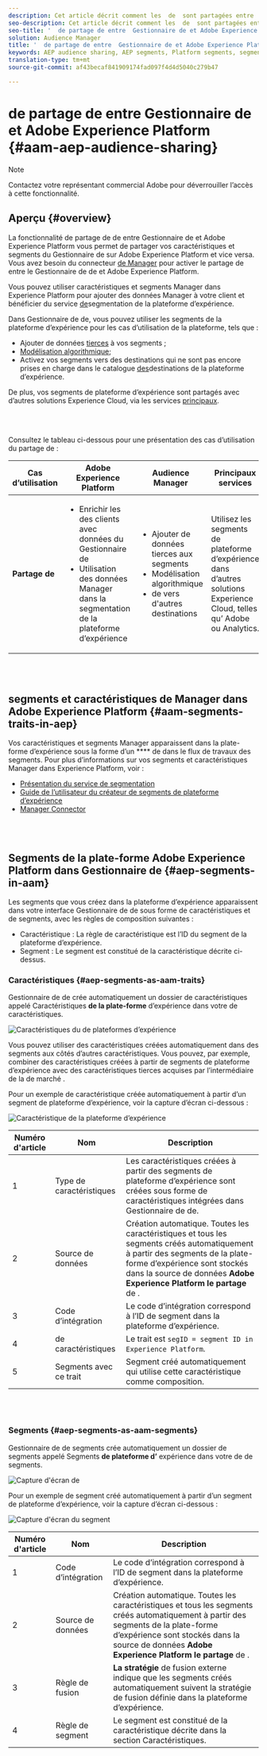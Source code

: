 ```yaml
---
description: Cet article décrit comment les  de  sont partagées entre  Manager et Adobe Experience Platform.
seo-description: Cet article décrit comment les  de  sont partagées entre  Manager et Adobe Experience Platform.
seo-title: '  de partage de entre  Gestionnaire de et Adobe Experience Platform'
solution: Audience Manager
title: '  de partage de entre  Gestionnaire de et Adobe Experience Platform'
keywords: AEP audience sharing, AEP segments, Platform segments, segment sharing, audience sharing, share segments
translation-type: tm+mt
source-git-commit: af43becaf841909174fad097f4d4d5040c279b47

---
```



#   de partage de entre  Gestionnaire de et Adobe Experience Platform {#aam-aep-audience-sharing}

>[!NOTE]
>
> Contactez votre représentant commercial Adobe pour déverrouiller l’accès à cette fonctionnalité.

## Aperçu {#overview}

La fonctionnalité de partage de  de  entre  Gestionnaire de et Adobe Experience Platform vous permet de partager vos caractéristiques et segments du Gestionnaire de sur Adobe Experience Platform et vice versa. Vous avez besoin du connecteur [de  Manager](https://docs.adobe.com/content/help/en/experience-platform/source-connectors/adobe-applications/audience-manager.html) pour activer le partage de  entre le Gestionnaire de de et Adobe Experience Platform.

Vous pouvez utiliser  caractéristiques et segments  Manager dans Experience Platform pour ajouter des données  Manager à votre client et bénéficier du service [de](https://www.adobe.io/apis/experienceplatform/home/profile-identity-segmentation/profile-identity-segmentation-services.html#!api-specification/markdown/narrative/technical_overview/segmentation/segmentation-overview.md)segmentation de la plateforme d’expérience.

Dans  Gestionnaire de  de, vous pouvez utiliser les segments de la plateforme d’expérience pour les cas d’utilisation de la plateforme, tels que :
* Ajouter de données [tierces](/help/using/overview/data-types-collected.md#third-party-data) à vos segments ;
* [Modélisation algorithmique](/help/using/features/algorithmic-models/understanding-models.md);
* Activez vos segments vers des destinations qui ne sont pas encore prises en charge dans le catalogue [des](https://docs.adobe.com/content/help/en/experience-platform/rtcdp/destinations/destinations-cat/destinations-catalog.html)destinations de la plateforme d’expérience.

De plus, vos segments de plateforme d’expérience sont partagés avec d’autres solutions Experience Cloud, via les services [principaux](https://docs.adobe.com/content/help/en/core-services/interface/experience-cloud.html).

<br> 

Consultez le tableau ci-dessous pour une présentation des cas d’utilisation du partage de   :

| **Cas d’utilisation** | **Adobe Experience Platform** | **Audience Manager** | **Principaux services** |
---------|----------|---------|---------
| **Partage de** | <ul><li>Enrichir les  des clients avec  données du Gestionnaire de </li><li>Utilisation des données   Manager dans la segmentation de la plateforme d’expérience</li></ul> | <ul><li>Ajouter de données tierces aux segments</li><li>Modélisation algorithmique</li><li> de  vers d&#39;autres destinations</li></ul> | Utilisez les segments de plateforme d’expérience dans d’autres solutions Experience Cloud, telles qu’ Adobe ou Analytics. |

<br> 

##  segments et caractéristiques de  Manager dans Adobe Experience Platform {#aam-segments-traits-in-aep}

Vos caractéristiques et segments   Manager apparaissent dans la plate-forme d’expérience sous la forme d’un **** de  dans le flux de travaux des segments. Pour plus d’informations sur vos segments et caractéristiques   Manager dans Experience Platform, voir :

* [Présentation du service de segmentation](https://docs.adobe.com/content/help/en/experience-platform/segmentation/home.html#audiences)
* [Guide de l’utilisateur du créateur de segments de plateforme d’expérience](https://docs.adobe.com/content/help/en/experience-platform/segmentation/ui/overview.html#audiences)
* [ Manager Connector](https://docs.adobe.com/content/help/en/experience-platform/source-connectors/adobe-applications/audience-manager.html)

<br> 

## Segments de la plate-forme Adobe Experience Platform dans  Gestionnaire  de {#aep-segments-in-aam}

Les segments que vous créez dans la plateforme d’expérience apparaissent dans votre interface  Gestionnaire de  de sous forme de caractéristiques et de segments, avec les règles de composition suivantes :
* Caractéristique : La règle de caractéristique est l’ID du segment de la plateforme d’expérience.
* Segment : Le segment est constitué de la caractéristique décrite ci-dessus.

### Caractéristiques {#aep-segments-as-aam-traits}

 Gestionnaire de  de  crée automatiquement un dossier de caractéristiques appelé Caractéristiques **de la plate-forme** d’expérience dans votre de caractéristiques.

![Caractéristiques du de plateformes d’expérience](/help/using/integration/integration-aep/assets/aep-traits-dashboard.png)

Vous pouvez utiliser des caractéristiques créées automatiquement dans des segments aux côtés d’autres caractéristiques. Vous pouvez, par exemple, combiner des caractéristiques créées à partir de segments de plateforme d’expérience avec des caractéristiques tierces acquises par l’intermédiaire de la   de marché [](/help/using/features/audience-marketplace/audience-marketplace.md).

Pour un exemple de caractéristique créée automatiquement à partir d’un segment de plateforme d’expérience, voir la capture d’écran ci-dessous :

![Caractéristique de la plateforme d’expérience](/help/using/integration/integration-aep/assets/aep-trait.png)


| Numéro d&#39;article | Nom | Description |
---------|----------|---------
| 1 | Type de caractéristiques | Les caractéristiques créées à partir des segments de plateforme d’expérience sont créées sous forme de caractéristiques intégrées dans  Gestionnaire de  de. |
| 2 | Source de données | Création automatique. Toutes les caractéristiques et tous les segments créés automatiquement à partir des segments de la plate-forme d’expérience sont stockés dans la source de données **Adobe Experience Platform  le partage** de . |
| 3 | Code d’intégration | Le code d’intégration correspond à l’ID de segment dans la plateforme d’expérience. |
| 4 |  de caractéristiques  | Le trait  est `segID = segment ID in Experience Platform`. |
| 5 | Segments avec ce trait | Segment créé automatiquement qui utilise cette caractéristique comme composition. |

<br> 

### Segments {#aep-segments-as-aam-segments}

 Gestionnaire de  de segments crée automatiquement un dossier de segments appelé Segments **de plateforme d’** expérience dans votre de  de segments.

![Capture d&#39;écran de](/help/using/integration/integration-aep/assets/aep-segments-dashboard.png)

Pour un exemple de segment créé automatiquement à partir d’un segment de plateforme d’expérience, voir la capture d’écran ci-dessous :

![Capture d&#39;écran du segment](/help/using/integration/integration-aep/assets/aep-segment.png)

| Numéro d&#39;article | Nom | Description |
---------|----------|---------
| 1 | Code d’intégration | Le code d’intégration correspond à l’ID de segment dans la plateforme d’expérience. |
| 2 | Source de données | Création automatique. Toutes les caractéristiques et tous les segments créés automatiquement à partir des segments de la plate-forme d’expérience sont stockés dans la source de données **Adobe Experience Platform  le partage** de . |
| 3 | Règle de fusion  | **La stratégie** de fusion externe indique que les segments créés automatiquement suivent la stratégie de fusion définie dans la plateforme d’expérience. |
| 4 | Règle de segment | Le segment est constitué de la caractéristique décrite dans la section [](#aep-segments-as-aam-traits)Caractéristiques. |
